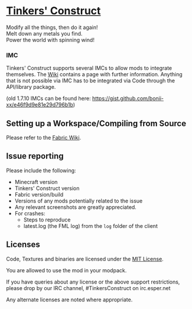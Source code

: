 # [Tinkers' Construct](http://minecraft.curseforge.com/projects/tinkers-construct)

Modify all the things, then do it again!   
Melt down any metals you find. 	 
Power the world with spinning wind!

### IMC
Tinkers' Construct supports several IMCs to allow mods to integrate themselves. The [Wiki](https://github.com/SlimeKnights/TinkersConstruct/wiki/IMC) contains a page with further information.
Anything that is not possible via IMC has to be integrated via Code through the API/library package.

(old 1.7.10 IMCs can be found here: https://gist.github.com/bonii-xx/e46f9d9e81e29d796b1b)

## Setting up a Workspace/Compiling from Source
Please refer to the [Fabric Wiki](https://www.fabricmc.net/wiki/doku.php).

## Issue reporting
Please include the following:

* Minecraft version
* Tinkers' Construct version
* Fabric version/build
* Versions of any mods potentially related to the issue 
* Any relevant screenshots are greatly appreciated.
* For crashes:
	* Steps to reproduce
	* latest.log (the FML log) from the `log` folder of the client

## Licenses
Code, Textures and binaries are licensed under the [MIT License](https://tldrlegal.com/license/mit-license).

You are allowed to use the mod in your modpack.

If you have queries about any license or the above support restrictions, please drop by our IRC channel, #TinkersConstruct on irc.esper.net

Any alternate licenses are noted where appropriate.

